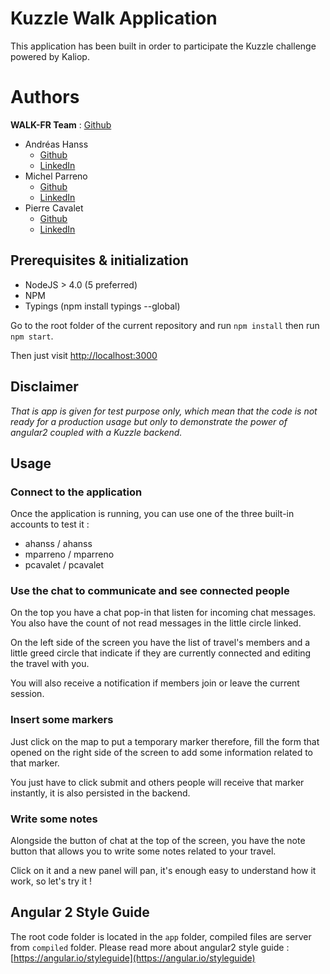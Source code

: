 # Kuzzle Walk Application

This application has been built in order to participate the Kuzzle challenge powered by Kaliop.

# Authors

**WALK-FR Team** : [Github](https://github.com/WALK-fr)

- Andréas Hanss
  - [Github](https://github.com/ScreamZ)
  - [LinkedIn](https://www.linkedin.com/in/andréas-hanss-07071b71)
- Michel Parreno
  - [Github](https://github.com/michel-p)
  - [LinkedIn](https://www.linkedin.com/in/michelparreno)
- Pierre Cavalet
  - [Github](https://github.com/PierreCavalet)
  - [LinkedIn](https://www.linkedin.com/in/pierre-cavalet-a862a3108)

## Prerequisites & initialization

- NodeJS > 4.0 (5 preferred)
- NPM
- Typings (npm install typings --global)

Go to the root folder of the current repository and run `npm install` then run `npm start`.

Then just visit [http://localhost:3000](http://localhost:3000)

## Disclaimer
_That is app is given for test purpose only, which mean that the code is not ready for a production usage
but only to demonstrate the power of angular2 coupled with a Kuzzle backend._

## Usage

### Connect to the application
Once the application is running, you can use one of the three built-in accounts to test it :

- ahanss / ahanss
- mparreno / mparreno
- pcavalet / pcavalet

### Use the chat to communicate and see connected people
On the top you have a chat pop-in that listen for incoming chat messages.
You also have the count of not read messages in the little circle linked.

On the left side of the screen you have the list of travel's members and a little greed circle that indicate if they are
currently connected and editing the travel with you.

You will also receive a notification if members join or leave the current session.

### Insert some markers

Just click on the map to put a temporary marker therefore, fill the form that opened on the right side of the screen
to add some information related to that marker.

You just have to click submit and others people will receive that marker instantly, it is also persisted in the backend.

### Write some notes

Alongside the button of chat at the top of the screen, you have the note button that allows you to write some notes related
to your travel.

Click on it and a new panel will pan, it's enough easy to understand how it work, so let's try it !

## Angular 2 Style Guide

The root code folder is located in the `app` folder, compiled files are server from `compiled` folder.
Please read more about angular2 style guide : [https://angular.io/styleguide](https://angular.io/styleguide)

